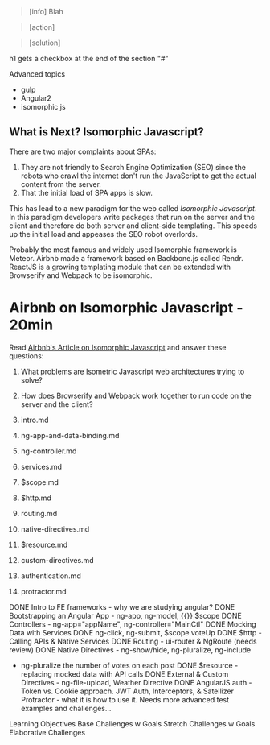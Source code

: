 > [info]
> Blah

> [action]

> [solution]

h1 gets a checkbox at the end of the section "#"

Advanced topics
- gulp
- Angular2
- isomorphic js

## What is Next? Isomorphic Javascript?

There are two major complaints about SPAs:

1. They are not friendly to Search Engine Optimization (SEO) since the robots who crawl the internet don't run the JavaScript to get the actual content from the server.
2. That the initial load of SPA apps is slow.

This has lead to a new paradigm for the web called *Isomorphic Javascript*. In this paradigm developers write packages that run on the server and the client and therefore do both server and client-side templating. This speeds up the initial load and appeases the SEO robot overlords.

Probably the most famous and widely used Isomorphic framework is Meteor. Airbnb made a framework based on Backbone.js called Rendr. ReactJS is a growing templating module that can be extended with Browserify and Webpack to be isomorphic.

# Airbnb on Isomorphic Javascript - 20min

Read [Airbnb's Article on Isomorphic Javascript](http://nerds.airbnb.com/isomorphic-javascript-future-web-apps/) and answer these questions:

1. What problems are Isometric Javascript web architectures trying to solve?
1. How does Browserify and Webpack work together to run code on the server and the client?



1. intro.md
2. ng-app-and-data-binding.md
3. ng-controller.md
4. services.md
5. $scope.md
6. $http.md
7. routing.md
8. native-directives.md
9. $resource.md
10. custom-directives.md
12. authentication.md
13. protractor.md

DONE Intro to FE frameworks - why we are studying angular?
DONE Bootstrapping an Angular App - ng-app, ng-model, {{}} $scope
DONE Controllers - ng-app="appName", ng-controller="MainCtl"
DONE Mocking Data with Services
DONE ng-click, ng-submit, $scope.voteUp
DONE $http - Calling APIs & Native Services
DONE Routing - ui-router & NgRoute (needs review)
DONE Native Directives - ng-show/hide, ng-pluralize, ng-include
  - ng-pluralize the number of votes on each post
DONE $resource - replacing mocked data with API calls
DONE External & Custom Directives - ng-file-upload, Weather Directive
DONE AngularJS auth - Token vs. Cookie approach. JWT Auth, Interceptors, & Satellizer
Protractor - what it is how to use it. Needs more advanced test examples and challenges...


Learning Objectives
Base Challenges w Goals
Stretch Challenges w Goals
Elaborative Challenges
